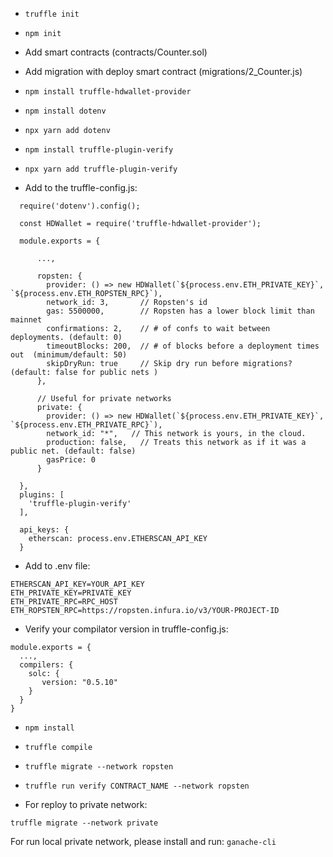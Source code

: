 * `truffle init`
* `npm init`

* Add smart contracts (contracts/Counter.sol)

* Add migration with deploy smart contract (migrations/2_Counter.js)

* `npm install truffle-hdwallet-provider`

* `npm install dotenv`
* `npx yarn add dotenv`

* `npm install truffle-plugin-verify`
* `npx yarn add truffle-plugin-verify`

* Add to the truffle-config.js:
```
  require('dotenv').config();

  const HDWallet = require('truffle-hdwallet-provider');

  module.exports = {
      
      ...,

      ropsten: {
        provider: () => new HDWallet(`${process.env.ETH_PRIVATE_KEY}`, `${process.env.ETH_ROPSTEN_RPC}`),
        network_id: 3,       // Ropsten's id
        gas: 5500000,        // Ropsten has a lower block limit than mainnet
        confirmations: 2,    // # of confs to wait between deployments. (default: 0)
        timeoutBlocks: 200,  // # of blocks before a deployment times out  (minimum/default: 50)
        skipDryRun: true     // Skip dry run before migrations? (default: false for public nets )
      },

      // Useful for private networks
      private: {
        provider: () => new HDWallet(`${process.env.ETH_PRIVATE_KEY}`, `${process.env.ETH_PRIVATE_RPC}`),
        network_id: "*",   // This network is yours, in the cloud.
        production: false,   // Treats this network as if it was a public net. (default: false)
        gasPrice: 0
      }

  },
  plugins: [
    'truffle-plugin-verify'
  ],

  api_keys: {
    etherscan: process.env.ETHERSCAN_API_KEY
  }
```

* Add to .env file:
```
ETHERSCAN_API_KEY=YOUR_API_KEY
ETH_PRIVATE_KEY=PRIVATE_KEY
ETH_PRIVATE_RPC=RPC_HOST
ETH_ROPSTEN_RPC=https://ropsten.infura.io/v3/YOUR-PROJECT-ID
```

* Verify your compilator version in truffle-config.js:
```
module.exports = {
  ...,
  compilers: {
    solc: {
       version: "0.5.10"
    }
  }
}
```

* `npm install`
* `truffle compile`
* `truffle migrate --network ropsten`
* `truffle run verify CONTRACT_NAME --network ropsten`

* For reploy to private network:
```
truffle migrate --network private
```

For run local private network, please install and run: `ganache-cli`
